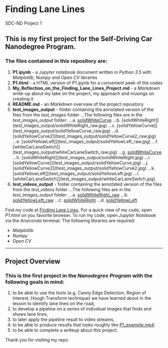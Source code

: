 # Finding Lane Lines
SDC-ND Project 1

## This is my first project for the **Self-Driving Car Nanodegree Program**.

### The files contained in this repository are:

1. **P1.ipynb** - a *Jupyter* notebook document written in *Python 3.5* with *Matplotlib, Numpy and Open CV* libraries
2. **P1.html** - a HTML version of P1.ipynb for a convenient peek of the codes
3. **My_Reflection_on_the_Finding_Lane_Lines_Project.md** - a *Markdown* write-up about my take on the project, my approach and musings on creating it
4. **README.md** - an *Markdown* overview of the project repository
5. **test_images_output** - folder containing the annotated version of the files from the *test_images* folder
  ...The following files are in the *test_images_output* folder:
  ...a. [solidWhiteCurve](test_images_output/solidWhiteCurve_raw.jpg)
  ...b. [solidWhiteRight]](test_images_output/solidWhiteRight_raw.jpg)
  ...c. [solidYellowCurve]](test_images_output/solidYellowCurve_raw.jpg)
  ...d. [solidYellowCurve2]](test_images_output/solidYellowCurve2_raw.jpg)
  ...e. [solidYellowLeft]](test_images_output/solidYellowLeft_raw.jpg)
  ...f. [whiteCarLaneSwitch]](test_images_output/whiteCarLaneSwitch_raw.jpg)
  ...g. [solidWhiteCurve](test_images_output/solidWhiteCurve.jpg)
  ...h. [solidWhiteRight]](test_images_output/solidWhiteRight.jpg)
  ...i. [solidYellowCurve]](test_images_output/solidYellowCurve.jpg)
  ...j. [solidYellowCurve2]](test_images_output/solidYellowCurve2.jpg)
  ...k. [solidYellowLeft]](test_images_output/solidYellowLeft.jpg)
  ...l. [whiteCarLaneSwitch]](test_images_output/whiteCarLaneSwitch.jpg)
6. **test_videos_output** - folder containing the annotated version of the files from the *test_videos* folder
  ...The following files are in the *test_images_output* folder:
  ...a. [solidWhiteRight_raw](test_videos_output/solidWhiteRight_raw.mp4)
  ...b. [solidYellowLeft_raw](test_videos_output/solidYellowLeft_raw.mp4)
  ...c. [solidWhiteRight](test_videos_output/solidWhiteRight.mp4)
  ...d. [solidYellowLeft](test_videos_output/solidYellowLeft.mp4)


Find my code at [Finding Lane Lines](https://github.com/jinglebot/Finding_Lane_Lines/).
For a quick view of my code, open *P1.html* on you favorite browser. 
To run my code, open *Jupyter Notebook* via the *Anaconda* terminal. The following libraries are required:

  * _Matplotlib_
  * _Numpy_
  * _Open CV_
  
***

## Project Overview 

### This is the first project in the *Nanodegree Program* with the following goals in mind:

1. to be able to use the tools (e.g. Canny Edge Detection, Region of Interest, Hough Transform technique) we have learned about in the lesson to identify lane lines on the road,
2. to develop a pipeline on a series of individual images that finds and shows lane lines,
3. to later apply the pipeline result to video streams,
4. to be able to produce results that looks roughly like [P1_example.mp4](https://github.com/udacity/CarND-LaneLines-P1/blob/master/examples/P1_example.mp4).
5. to be able to complete a writeup about this project.

Thank you for visiting my repo.
